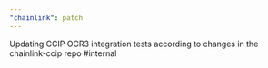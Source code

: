```yaml
---
"chainlink": patch
---
```


Updating CCIP OCR3 integration tests according to changes in the chainlink-ccip repo #internal
